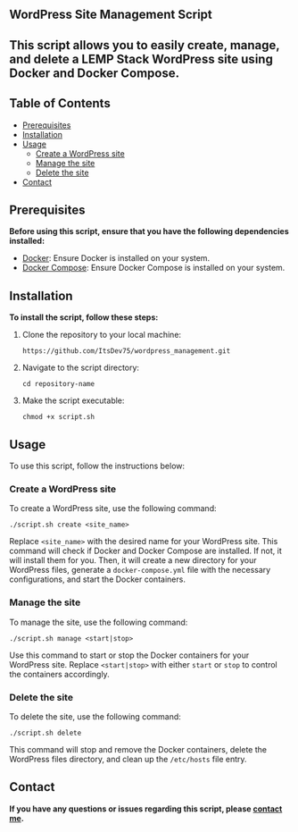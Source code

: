 ## **WordPress Site Management Script**

## **This script allows you to easily create, manage, and delete a LEMP Stack WordPress site using Docker and Docker Compose.**
## Table of Contents

- [Prerequisites](#prerequisites)
- [Installation](#installation)
- [Usage](#usage)
  - [Create a WordPress site](#create-a-wordpress-site)
  - [Manage the site](#manage-the-site)
  - [Delete the site](#delete-the-site)
- [Contact](#contact)


## **Prerequisites**

**Before using this script, ensure that you have the following dependencies installed:**

- [Docker](https://docs.docker.com/get-docker/): Ensure Docker is installed on your system.
- [Docker Compose](https://docs.docker.com/compose/install/): Ensure Docker Compose is installed on your system.

## Installation

**To install the script, follow these steps:**

1. Clone the repository to your local machine:
   ```shell
   https://github.com/ItsDev75/wordpress_management.git
   
2. Navigate to the script directory:
   ```shell
   cd repository-name
   ```
3. Make the script executable:
   ```shell
   chmod +x script.sh
   ```

## Usage

To use this script, follow the instructions below:

### Create a WordPress site

To create a WordPress site, use the following command:

```shell
./script.sh create <site_name>
```

Replace `<site_name>` with the desired name for your WordPress site. This command will check if Docker and Docker Compose are installed. If not, it will install them for you. Then, it will create a new directory for your WordPress files, generate a `docker-compose.yml` file with the necessary configurations, and start the Docker containers.

### Manage the site

To manage the site, use the following command:

```shell
./script.sh manage <start|stop>
```

Use this command to start or stop the Docker containers for your WordPress site. Replace `<start|stop>` with either `start` or `stop` to control the containers accordingly.

### Delete the site

To delete the site, use the following command:

```shell
./script.sh delete
```

This command will stop and remove the Docker containers, delete the WordPress files directory, and clean up the `/etc/hosts` file entry.


## **Contact**

**If you have any questions or issues regarding this script, please [contact me](mailto:dev902741@gmail.com).**

